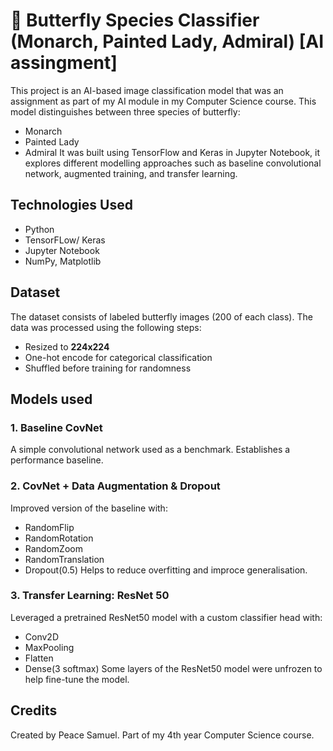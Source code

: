 # 🦋 Butterfly Species Classifier (Monarch, Painted Lady, Admiral) [AI assingment]

This project is an AI-based image classification model that was an assignment as part of my AI module in my Computer Science course.
This model distinguishes between three species of butterfly:
- Monarch
- Painted Lady
- Admiral
It was built using TensorFlow and Keras in Jupyter Notebook, it explores different modelling approaches such as baseline convolutional network, augmented training, and transfer learning.

## Technologies Used
- Python
- TensorFLow/ Keras
- Jupyter Notebook
- NumPy, Matplotlib
  
## Dataset
The dataset consists of labeled butterfly images (200 of each class). The data was processed using the following steps:
- Resized to **224x224**
- One-hot encode for categorical classification
- Shuffled before training for randomness

## Models used
### 1. **Baseline CovNet**
A simple convolutional network used as a benchmark. Establishes a performance baseline.

### 2. **CovNet + Data Augmentation & Dropout**
Improved version of the baseline with:
- RandomFlip
- RandomRotation
- RandomZoom
- RandomTranslation
- Dropout(0.5)
Helps to reduce overfitting and improce generalisation.

### 3. **Transfer Learning: ResNet 50**
Leveraged a pretrained ResNet50 model with a custom classifier head with:
- Conv2D
- MaxPooling
- Flatten
- Dense(3 softmax)
Some layers of the ResNet50 model were unfrozen to help fine-tune the model.

## Credits
Created by Peace Samuel. Part of my 4th year Computer Science course.
